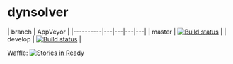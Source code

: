 # dynsolver

| branch   | AppVeyor   |
|----------|---|---|---|---|
| master   | [![Build status](https://ci.appveyor.com/api/projects/status/5e459agebrcxmi7g/branch/master?svg=true)](https://ci.appveyor.com/project/Inok/dynsolver/branch/master)  |
| develop  |  [![Build status](https://ci.appveyor.com/api/projects/status/5e459agebrcxmi7g/branch/develop?svg=true)](https://ci.appveyor.com/project/Inok/dynsolver/branch/develop)  |

Waffle: [![Stories in Ready](https://badge.waffle.io/Inok/dynsolver.svg?label=ready&title=Ready)](http://waffle.io/Inok/dynsolver)

